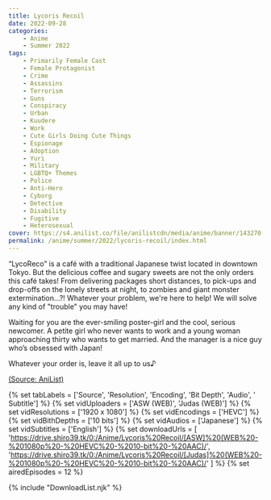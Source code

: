 ```yaml
---
title: Lycoris Recoil
date: 2022-09-28
categories:
    - Anime
    - Summer 2022
tags:
    - Primarily Female Cast
    - Female Protagonist
    - Crime
    - Assassins
    - Terrorism
    - Guns
    - Conspiracy
    - Urban
    - Kuudere
    - Work
    - Cute Girls Doing Cute Things
    - Espionage
    - Adoption
    - Yuri
    - Military
    - LGBTQ+ Themes
    - Police
    - Anti-Hero
    - Cyborg
    - Detective
    - Disability
    - Fugitive
    - Heterosexual
cover: https://s4.anilist.co/file/anilistcdn/media/anime/banner/143270-Ivjs2nVpARtS.jpg
permalink: /anime/summer/2022/lycoris-recoil/index.html
---
```


“LycoReco” is a café with a traditional Japanese twist located in downtown Tokyo. But the delicious coffee and sugary sweets are not the only orders this café takes! From delivering packages short distances, to pick-ups and drop-offs on the lonely streets at night, to zombies and giant monster extermination…?! Whatever your problem, we're here to help! We will solve any kind of "trouble" you may have!

<!-- summary -->

Waiting for you are the ever-smiling poster-girl and the cool, serious newcomer. A petite girl who never wants to work and a young woman approaching thirty who wants to get married. And the manager is a nice guy who’s obsessed with Japan!

Whatever your order is, leave it all up to us♪

[(Source: AniList)](https://anilist.co/anime/143270/Lycoris-Recoil)

{% set tabLabels = ['Source', 'Resolution', 'Encoding', 'Bit Depth', 'Audio', ' Subtitle'] %}
{% set vidUploaders = ['ASW (WEB)', 'Judas (WEB)'] %}
{% set vidResolutions = ['1920 x 1080'] %}
{% set vidEncodings = ['HEVC'] %}
{% set vidBithDepths = ['10 bits'] %}
{% set vidAudios = ['Japanese'] %}
{% set vidSubtitles = ['English'] %}
{% set downloadUrls = [
    'https://drive.shiro39.tk/0:/Anime/Lycoris%20Recoil/[ASW]%20(WEB%20-%201080p%20-%20HEVC%20-%2010-bit%20-%20AAC)/',
    'https://drive.shiro39.tk/0:/Anime/Lycoris%20Recoil/[Judas]%20(WEB%20-%201080p%20-%20HEVC%20-%2010-bit%20-%20AAC)/'
] %}
{% set airedEpisodes = 12 %}

{% include "DownloadList.njk" %}
